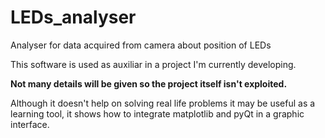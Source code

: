 # LEDs_analyser

Analyser for data acquired from camera about position of LEDs

This software is used as auxiliar in a project I'm currently developing.

**Not many details will be given so the project itself isn't exploited.**

Although it doesn't help on solving real life problems it may be useful as a learning tool, it shows how to integrate matplotlib and pyQt in a graphic interface.
